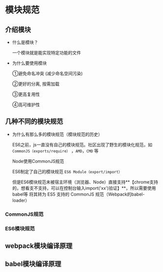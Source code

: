 # 模块规范



## 介绍模块

- 什么是模块？

  一个模块就是能实现特定功能的文件

- 为什么要使用模块

  ①避免命名冲突 (减少命名空间污染)

  ②更好的分离, 按需加载

  ③更高复用性

  ④高可维护性



## 几种不同的模块规范

- 为什么有那么多的模块规范（模块规范的历史）

  ES6之前，js一直没有自己的模块规范。社区出现了野生的模块化规范，如```CommonJS（exports/require）``` ，```AMD```，```CMD``` 等

  Node使用CommonJS规范

  ES6制定了自己的模块规范 ```ES6 Module（export/import）```

  但是ES6模块规范未被宿主环境（浏览器、Node）直接支持**【chrome支持的，想看支不支持，可以在控制台输入import('xx')验证】**，所以需要使用 babel等 将其转为 ES5 支持的 CommonJS 规范（Webpack的babel-loader）



### CommonJS规范





### ES6模块规范





## webpack模块编译原理





## babel模块编译原理

